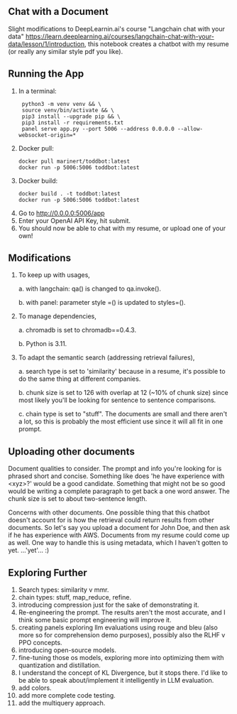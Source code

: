 ## Chat with a Document


Slight modifications to DeepLearnin.ai's course "Langchain chat with your data" https://learn.deeplearning.ai/courses/langchain-chat-with-your-data/lesson/1/introduction, this notebook creates a chatbot with my resume (or really any similar style pdf you like).


Running the App
----------------

1. In a terminal:
    ```
     python3 -m venv venv && \
     source venv/bin/activate && \
     pip3 install --upgrade pip && \ 
     pip3 install -r requirements.txt
     panel serve app.py --port 5006 --address 0.0.0.0 --allow-websocket-origin=*
     ```
2. Docker pull:
    ```
    docker pull marinert/toddbot:latest
    docker run -p 5006:5006 toddbot:latest
    ```
3. Docker build:
    ```
    docker build . -t toddbot:latest
    docker run -p 5006:5006 toddbot:latest
    ```
4. Go to http://0.0.0.0:5006/app
5. Enter your OpenAI API Key, hit submit.
6. You should now be able to chat with my resume, or upload one of your own!

Modifications
-------------
1. To keep up with usages,

    a. with langchain: qa() is changed to qa.invoke().

    b. with panel: parameter style =() is updated to styles=().

2. To manage dependencies,

    a. chromadb is set to chromadb==0.4.3.
    
    b. Python is 3.11.

3. To adapt the semantic search (addressing retrieval failures),

    a. search type is set to 'similarity' because in a resume, it's possible to do the same thing at different companies.

    b. chunk size is set to 126 with overlap at 12 (~10% of chunk size) since most likely you'll be looking for sentence to sentence comparisons.

    c. chain type is set to "stuff".  The documents are small and there aren't a lot, so this is probably the most efficient use since it will all fit in one prompt. 


Uploading other documents
-------------------------

Document qualities to consider.
The prompt and info you're looking for is phrased short and concise. Something like does 'he have experience with \<xyz\>?' would be a good candidate. Something that might not be so good would be writing a complete paragraph to get back a one word answer.  The chunk size is set to about two-sentence length.

Concerns with other documents.
One possible thing that this chatbot doesn't account for is how the retrieval could return results from other documents. So let's say you upload a document for John Doe, and then ask if he has experience with AWS. Documents from my resume could come up as well.  One way to handle this is using metadata, which I haven't gotten to yet. ...'yet'... :)

Exploring Further
-----------------

1. Search types: similarity v mmr.
2. chain types: stuff, map_reduce, refine.
3. introducing compression just for the sake of demonstrating it.
4. Re-engineering the prompt. The results aren't the most accurate, and I think some basic prompt engineering will improve it. 
5. creating panels exploring llm evaluations using rouge and bleu (also more so for comprehension demo purposes), possibly also the RLHF v PPO concepts.
6. introducing open-source models.
7. fine-tuning those os models, exploring more into optimizing them with quantization and distillation.
8. I understand the concept of KL Divergence, but it stops there. I'd like to be able to speak about/implement it intelligently in LLM evaluation.
9. add colors.
10. add more complete code testing.
11. add the multiquery approach.

